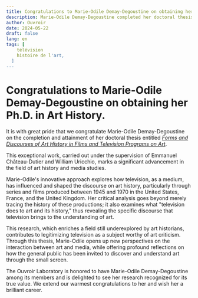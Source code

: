 ```yaml
---
title: Congratulations to Marie-Odile Demay-Degoustine on obtaining her Ph.D. in Art History.
description: Marie-Odile Demay-Degoustine completed her doctoral thesis entitled _Forms and Discourses of Art History in Films and Television Programs on Art_
author: Ouvroir
date: 2024-05-22
draft: false
lang: en
tags: [
    télévision
    histoire de l'art,
  ]
---
```


# Congratulations to Marie-Odile Demay-Degoustine on obtaining her Ph.D. in Art History.

It is with great pride that we congratulate Marie-Odile Demay-Degoustine on the completion and attainment of her doctoral thesis entitled [_Forms and Discourses of Art History in Films and Television Programs on Art_](https://papyrus.bib.umontreal.ca/xmlui/handle/1866/33380).

This exceptional work, carried out under the supervision of Emmanuel Château-Dutier and William Uricchio, marks a significant advancement in the field of art history and media studies.

Marie-Odile's innovative approach explores how television, as a medium, has influenced and shaped the discourse on art history, particularly through series and films produced between 1945 and 1970 in the United States, France, and the United Kingdom. Her critical analysis goes beyond merely tracing the history of these productions; it also examines what "television does to art and its history," thus revealing the specific discourse that television brings to the understanding of art.

This research, which enriches a field still underexplored by art historians, contributes to legitimizing television as a subject worthy of art criticism. Through this thesis, Marie-Odile opens up new perspectives on the interaction between art and media, while offering profound reflections on how the general public has been invited to discover and understand art through the small screen.

The Ouvroir Laboratory is honored to have Marie-Odile Demay-Degoustine among its members and is delighted to see her research recognized for its true value. We extend our warmest congratulations to her and wish her a brilliant career.
